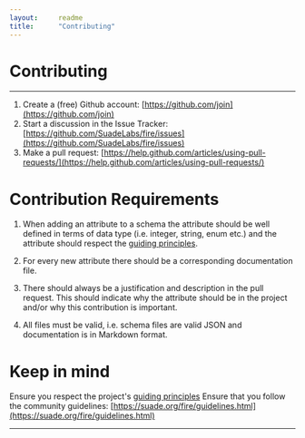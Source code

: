 ```yaml
---
layout:     readme
title:      "Contributing"
---
```


# Contributing

---

1. Create a (free) Github account: [https://github.com/join](https://github.com/join)
2. Start a discussion in the Issue Tracker: [https://github.com/SuadeLabs/fire/issues](https://github.com/SuadeLabs/fire/issues)
3. Make a pull request: [https://help.github.com/articles/using-pull-requests/](https://help.github.com/articles/using-pull-requests/)

# Contribution Requirements
1. When adding an attribute to a schema the attribute should be well defined in terms of data type (i.e. integer, string, enum etc.) and the attribute should respect the [guiding principles][guiding-principles]. 

2. For every new attribute there should be a corresponding documentation file. 

3. There should always be a justification and description in the pull request. This should indicate why the attribute should be in the project and/or why this contribution is important. 

4. All files must be valid, i.e. schema files are valid JSON and documentation is in Markdown format. 

# Keep in mind
Ensure you respect the project's [guiding principles][guiding-principles]
Ensure that you follow the community guidelines: [https://suade.org/fire/guidelines.html](https://suade.org/fire/guidelines.html)
 
 ---
[guiding-principles]: guiding_principles.md
